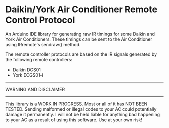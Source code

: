 # Daikin/York Air Conditioner Remote Control Protocol

An Arduino IDE library for generating raw IR timings for some Daikin and York
Air Conditioners. These timings can be sent to the Air Conditioner using
IRremote's sendraw() method.

The remote controller protocols are based on the IR signals generated by the
following remote controllers:

- Daikin DGS01
- York ECGS01-i


**********************
WARNING AND DISCLAIMER
**********************

This library is a WORK IN PROGRESS. Most or all of it has NOT BEEN TESTED. Sending
malformed or illegal codes to your AC could potentially damage it permanently. I
will not be held liable for anything bad happening to your AC as a result of using
this software. Use at your own risk!

